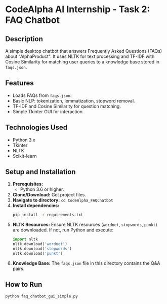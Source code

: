 # CodeAlpha AI Internship - Task 2: FAQ Chatbot
## Description
A simple desktop chatbot that answers Frequently Asked Questions (FAQs) about "AlphaProduct". It uses NLTK for text processing and TF-IDF with Cosine Similarity for matching user queries to a knowledge base stored in `faqs.json`.

## Features
-   Loads FAQs from `faqs.json`.
-   Basic NLP: tokenization, lemmatization, stopword removal.
-   TF-IDF and Cosine Similarity for question matching.
-   Simple Tkinter GUI for interaction.

## Technologies Used
-   Python 3.x
-   Tkinter
-   NLTK
-   Scikit-learn

## Setup and Installation
1.  **Prerequisites:**
    *   Python 3.6 or higher.
2.  **Clone/Download:** Get project files.
3.  **Navigate to directory:** `cd CodeAlpha_FAQChatbot`
4.  **Install dependencies:**
    ```bash
    pip install -r requirements.txt
    ```
5.  **NLTK Resources:**
    Ensure NLTK resources (`wordnet`, `stopwords`, `punkt`) are downloaded. If not, run Python and execute:
    ```python
    import nltk
    nltk.download('wordnet')
    nltk.download('stopwords')
    nltk.download('punkt')
    ```
6.  **Knowledge Base:**
    The `faqs.json` file in this directory contains the Q&A pairs.

## How to Run
```bash
python faq_chatbot_gui_simple.py